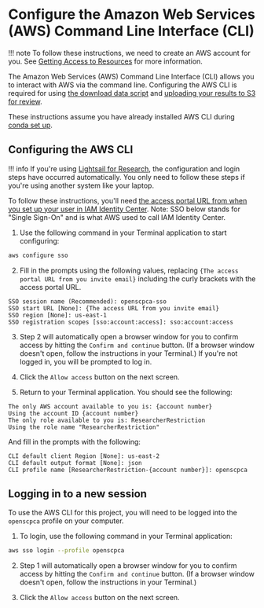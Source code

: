 # Configure the Amazon Web Services (AWS) Command Line Interface (CLI)

!!! note
    To follow these instructions, we need to create an AWS account for you.
    See [Getting Access to Resources](../../getting-started/accessing-resources/index.md) for more information.

The Amazon Web Services (AWS) Command Line Interface (CLI) allows you to interact with AWS via the command line.
Configuring the AWS CLI is required for using [the download data script](../../getting-started/accessing-resources/getting-access-to-data.md#using-the-download-data-script) and [uploading your results to S3 for review](../../software-platforms/aws/working-with-s3-buckets.md#syncing-your-results-to-s3).

These instructions assume you have already installed AWS CLI during [conda set up](setup-conda.md#set-up-conda).
## Configuring the AWS CLI

!!! info
    If you're using [Lightsail for Research](../../software-platforms/aws/index.md#lsfr-virtual-computing-with-aws), the configuration and login steps have occurred automatically.
    You only need to follow these steps if you're using another system like your laptop.

To follow these instructions, you'll need [the access portal URL from when you set up your user in IAM Identity Center](../../software-platforms/aws/index.md#joining-iam-identity-center).
Note: SSO below stands for "Single Sign-On" and is what AWS used to call IAM Identity Center.


1. Use the following command in your Terminal application to start configuring:

```sh
aws configure sso
```

2. Fill in the prompts using the following values, replacing `{The access portal URL from you invite email}` including the curly brackets with the access portal URL.

```
SSO session name (Recommended): openscpca-sso
SSO start URL [None]: {The access URL from you invite email}
SSO region [None]: us-east-1
SSO registration scopes [sso:account:access]: sso:account:access
```

3. Step 2 will automatically open a browser window for you to confirm access by hitting the `Confirm and continue` button.
(If a browser window doesn't open, follow the instructions in your Terminal.)
If you're not logged in, you will be prompted to log in.

4. Click the `Allow access` button on the next screen.

5. Return to your Terminal application.
You should see the following:

```
The only AWS account available to you is: {account number}
Using the account ID {account number}
The only role available to you is: ResearcherRestriction
Using the role name "ResearcherRestriction"
```

And fill in the prompts with the following:

```
CLI default client Region [None]: us-east-2
CLI default output format [None]: json
CLI profile name [ResearcherRestriction-{account number}]: openscpca
```

## Logging in to a new session

To use the AWS CLI for this project, you will need to be logged into the `openscpca` profile on your computer.

1. To login, use the following command in your Terminal application:

```sh
aws sso login --profile openscpca
```

2. Step 1 will automatically open a browser window for you to confirm access by hitting the `Confirm and continue` button.
(If a browser window doesn't open, follow the instructions in your Terminal.)

3. Click the `Allow access` button on the next screen.
